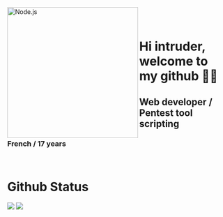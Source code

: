<img align="left" alt="Node.js" width="300px" height="300px" top="200px" src="https://media.giphy.com/media/l4EoYvSFAO0BjGcU0/giphy.gif" />
<br>
<br>

# Hi intruder, welcome to my github  🏴‍☠️ 

## Web developer / Pentest tool scripting

### French / 17 years


<br>

# Github Status
![](https://github-readme-stats.vercel.app/api?username=VapeLL&theme=blue-green)
![](https://github-readme-stats.vercel.app/api/top-langs/?username=VapeLL&theme=blue-green)

